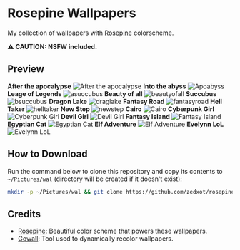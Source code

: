 # Rosepine Wallpapers

My collection of wallpapers with [Rosepine](https://rosepinetheme.com) colorscheme.

 **⚠️ CAUTION: NSFW included.**

## Preview
**After the apocalypse**
![After the apocalypse](afterapp.jpg)
**Into the abyss**
![Apoabyss](apoabyss.jpg)
**Leage of Legends**
![asuccubus](asuccubus.jpg)
**Beauty of all**
![beautyofall](beautyonall.jpg)
**Succubus**
![bsuccubus](bsuccubus.jpg)
**Dragon Lake**
![draglake](draglake.jpg)
**Fantasy Road**
![fantasyroad](fantasy_road.jpg)
**Hell Taker**
![helltaker](helltaker.png)
**New Step**
![newstep](newstep.png)
**Cairo**
![Cairo](cairo.jpg)
**Cyberpunk Girl**
![Cyberpunk Girl](cyberpunk_girl.jpg)
**Devil Girl**
![Devil Girl](devilgirl.png)
**Fantasy Island**
![Fantasy Island](fantasyisland.png)
**Egyptian Cat**
![Egyptian Cat](egy_cat.jpg)
**Elf Adventure**
![Elf Adventure](elfadventure.jpg)
**Evelynn LoL**
![Evelynn LoL](evelyn_lol.jpg)

## How to Download

Run the command below to clone this repository and copy its contents to `~/Pictures/wal` (directory will be created if it doesn't exist):

```bash
mkdir -p ~/Pictures/wal && git clone https://github.com/zedxot/rosepine-walls.git /tmp/rosepine-walls && cp -r /tmp/rosepine-walls/* ~/Pictures/wal/ && rm -rf /tmp/rosepine-walls
```
## Credits

- [Rosepine](https://rosepinetheme.com): Beautiful color scheme that powers these wallpapers.
- [Gowall](https://github.com/Achno/gowall): Tool used to dynamically recolor wallpapers.
